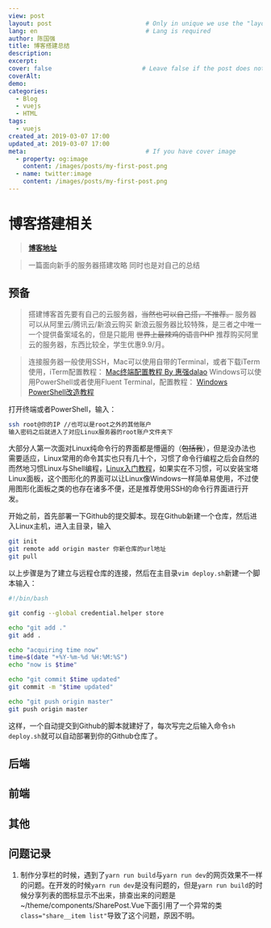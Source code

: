 ```yaml
---
view: post
layout: post                          # Only in unique we use the "layout: post"
lang: en                              # Lang is required
author: 陈国强
title: 博客搭建总结
description:
excerpt:
cover: false                         # Leave false if the post does not have cover image, if there is set to true
coverAlt:
demo:
categories:
  - Blog
  - vuejs
  - HTML
tags:
  - vuejs
created_at: 2019-03-07 17:00
updated_at: 2019-03-07 17:00
meta:                                 # If you have cover image
  - property: og:image
    content: /images/posts/my-first-post.png
  - name: twitter:image
    content: /images/posts/my-first-post.png
---
```



# 博客搭建相关

> **[博客地址](http://101.200.53.152)**

> 一篇面向新手的服务器搭建攻略
同时也是对自己的总结

## 预备

> 搭建博客首先要有自己的云服务器，~~当然也可以自己搭，不推荐。~~
服务器可以从阿里云/腾讯云/新浪云购买
新浪云服务器比较特殊，是三者之中唯一一个提供备案域名的，但是只能用 ~~世界上最辣鸡的语言PHP~~
推荐购买阿里云的服务器，东西比较全，学生优惠9.9/月。

> 连接服务器一般使用SSH，Mac可以使用自带的Terminal，或者下载iTerm使用，iTerm配置教程：
[Mac终端配置教程 By 惠强dalao](https://wyydsb.xin/other/terminal.html)
Windows可以使用PowerShell或者使用Fluent Terminal，配置教程：
[Windows PowerShell改造教程](https://zhuanlan.zhihu.com/p/56808199)

打开终端或者PowerShell，输入：
```bash
ssh root@你的IP //也可以是root之外的其他账户
输入密码之后就进入了对应Linux服务器的root账户文件夹下
```
大部分人第一次面对Linux纯命令行的界面都是懵逼的（~~包括我~~），但是没办法也需要适应，Linux常用的命令其实也只有几十个，习惯了命令行编程之后会自然的而然地习惯Linux与Shell编程，[Linux入门教程](http://linux.vbird.org/#)，如果实在不习惯，可以安装宝塔Linux面板，这个图形化的界面可以让Linux像Windows一样简单易使用，不过使用图形化面板之类的也存在诸多不便，还是推荐使用SSH的命令行界面进行开发。

开始之前，首先部署一下Github的提交脚本。现在Github新建一个仓库，然后进入Linux主机，进入主目录，输入

```bash
git init
git remote add origin master 你新仓库的url地址
git pull
```
以上步骤是为了建立与远程仓库的连接，然后在主目录`vim deploy.sh`新建一个脚本输入：

```bash
#!/bin/bash

git config --global credential.helper store

echo "git add ."
git add .

echo "acquiring time now"
time=$(date "+%Y-%m-%d %H:%M:%S")
echo "now is $time"

echo "git commit $time updated"
git commit -m "$time updated"

echo "git push origin master"
git push origin master
```
这样，一个自动提交到Github的脚本就建好了，每次写完之后输入命令`sh deploy.sh`就可以自动部署到你的Github仓库了。

## 后端



## 前端

## 其他

## 问题记录

1. 制作分享栏的时候，遇到了`yarn run build`与`yarn run dev`的网页效果不一样的问题。在开发的时候`yarn run dev`是没有问题的，但是`yarn run build`的时候分享列表的图标显示不出来，排查出来的问题是~/theme/components/SharePost.Vue下面引用了一个异常的类`class="share__item list"`导致了这个问题，原因不明。